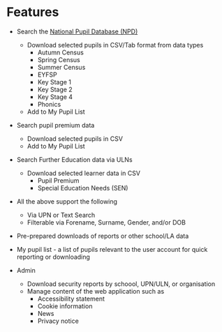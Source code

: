 # Features

* Search the [National Pupil Database (NPD)](https://find-npd-data.education.gov.uk/)
    * Download selected pupils in CSV/Tab format from data types
        * Autumn Census
        * Spring Census
        * Summer Census
        * EYFSP
        * Key Stage 1
        * Key Stage 2
        * Key Stage 4
        * Phonics
    * Add to My Pupil List
* Search pupil premium data
    * Download selected pupils in CSV
    * Add to My Pupil List
* Search Further Education data via ULNs
    * Download selected learner data in CSV
        * Pupil Premium
        * Special Education Needs (SEN)

* All the above support the following
    * Via UPN or Text Search
    * Filterable via Forename, Surname, Gender, and/or DOB

* Pre-prepared downloads of reports or other school/LA data
* My pupil list - a list of pupils relevant to the user account for quick reporting or downloading
* Admin
    * Download security reports by schoool, UPN/ULN, or organisation
    * Manage content of the web application such as
        * Accessibility statement
        * Cookie information
        * News
        * Privacy notice

